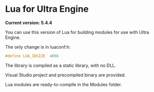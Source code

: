 # Lua for Ultra Engine

**Current version: 5.4.4**

You can use this version of Lua for building modules for use with Ultra Engine.

The only change is in luaconf.h:
```c
#define LUA_IDSIZE	4096
```

The library is compiled as a static library, with no DLL.

Visual Studio project and precompiled binary are provided.

Lua modules are ready-to-compile in the Modules folder.
